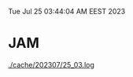 Tue Jul 25 03:44:04 AM EEST 2023
# JAM
<a href='./cache/202307/25_03.log'>./cache/202307/25_03.log</a>

